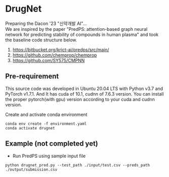 
# DrugNet

Preparing the Dacon '23 "신약개발 AI"...    
We are inspired by the paper "PredPS: attention-based graph neural network for predicting stability of compounds in human plasma" and took the baseline code structure below.
 1. https://bitbucket.org/krict-ai/predps/src/main/    
 2. https://github.com/chemprop/chemprop  
 3. https://github.com/SY575/CMPNN  
 
## Pre-requirement

This source code was developed in Ubuntu 20.04 LTS with Python v3.7 and PyTorch v1.7.1. And It has cuda of 10.1, cudnn of 7.6.3 version. You can install the proper pytorch(with gpu) version according to your cuda and cudnn version.

Create and activate conda environment
```
conda env create -f environment.yaml
conda activate drugnet
```

## Example (not completed yet)
- Run PredPS using sample input file  
```
python drugnet_pred.py --test_path ./input/test.csv --preds_path ./output/submission.csv
``` 